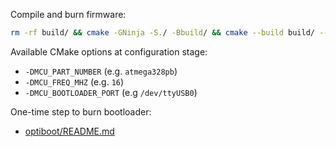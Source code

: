 Compile and burn firmware:

```bash
rm -rf build/ && cmake -GNinja -S./ -Bbuild/ && cmake --build build/ --verbose --target bld
```

Available CMake options at configuration stage:

- `-DMCU_PART_NUMBER` (e.g. `atmega328pb`)
- `-DMCU_FREQ_MHZ` (e.g. `16`)
- `-DMCU_BOOTLOADER_PORT` (e.g `/dev/ttyUSB0`)

One-time step to burn bootloader:

- [optiboot/README.md](optiboot/README.md)
